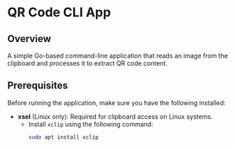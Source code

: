 # QR Code CLI App

## Overview
A simple Go-based command-line application that reads an image from the clipboard and processes it to extract QR code content.

## Prerequisites
Before running the application, make sure you have the following installed:
- **xsel** (Linux only): Required for clipboard access on Linux systems.
  - Install `xclip` using the following command:
    ```bash
    sudo apt install xclip
    ```
